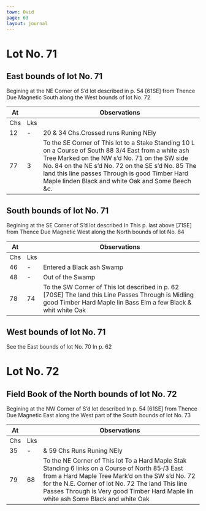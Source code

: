 ```yaml
---
town: Ovid
page: 63
layout: journal
---
```


# Lot No. 71

## East bounds of lot No. 71
Begining at the NE Corner of S’d lot described in p. 54 [61SE] from Thence Due Magnetic South along the West bounds of lot No. 72

| At |    | Observations |
| -- | -- | ------------ |
| Chs | Lks | |
12 | - | 20 & 34 Chs.Crossed runs Runing NEly
77 | 3 | To the SE Corner of This lot to a Stake Standing 10 L on a Course of South 88 3/4 East from a white ash Tree Marked on the NW s’d No. 71 on the SW side No. 84 on the NE s’d No. 72 on the SE s’d No. 85 The land this line passes Through is good Timber Hard Maple linden Black and white Oak and Some Beech &c.

## South bounds of lot No. 71
Begining at the SE Corner of S’d lot described In This p. last above [71SE] from Thence Due Magnetic West along the North bounds of lot No. 84

| At |    | Observations |
| -- | -- | ------------ |
| Chs | Lks | |
46 | - | Entered a Black ash Swamp
48 | - | Out of the Swamp
78 | 74 | To the SW Corner of This lot described in p. 62 [70SE] The land this Line Passes Through is Midling good Timber Hard Maple lin Bass Elm a few Black & whit white Oak

## West bounds of lot No. 71
See the East bounds of lot No. 70 In p. 62

# Lot No. 72

## Field Book of the North bounds of lot No. 72
Begining at the NW Corner of S’d lot described In p. 54 [61SE] from Thence Due Magnetic East along the West part of the South bounds of lot No. 73

| At |    | Observations |
| -- | -- | ------------ |
| Chs | Lks | |
35 | - | & 59 Chs Runs Runing NEly
79 | 68 | To the NE Corner of This lot To a Hard Maple Stak Standing 6 links on a Course of North 85·/3 East from a Hard Maple Tree Mark’d on the SW s’d No. 72 for the N.E. Corner of lot No. 72 The land This line Passes Through is Very good Timber Hard Maple lin white ash Some Black and white Oak
